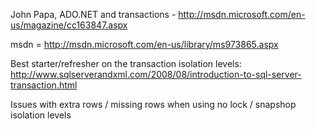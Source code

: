 John Papa, ADO.NET and transactions - http://msdn.microsoft.com/en-us/magazine/cc163847.aspx

msdn = http://msdn.microsoft.com/en-us/library/ms973865.aspx

Best starter/refresher on the transaction isolation levels:
http://www.sqlserverandxml.com/2008/08/introduction-to-sql-server-transaction.html

Issues with extra rows / missing rows when using no lock / snapshop isolation levels